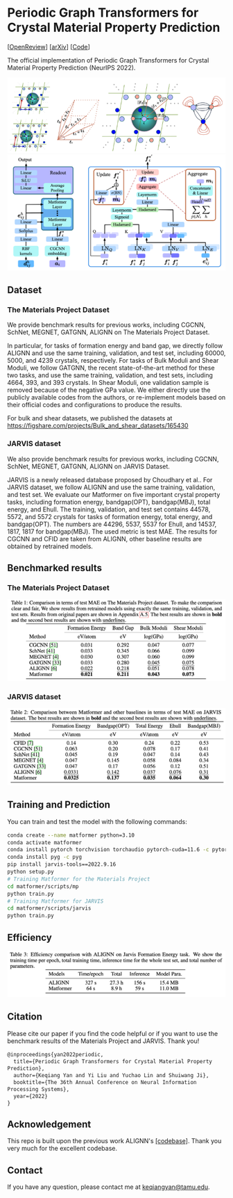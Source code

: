 # Periodic Graph Transformers for Crystal Material Property Prediction

<!-- [![License: MIT](https://img.shields.io/badge/License-MIT-yellow.svg)](https://github.com/MinkaiXu/GeoDiff/blob/main/LICENSE) -->

[[OpenReview](https://openreview.net/forum?id=pqCT3L-BU9T)] [[arXiv](https://arxiv.org/abs/2209.11807)] [[Code](https://github.com/YKQ98/Matformer)]

The official implementation of Periodic Graph Transformers for Crystal Material Property Prediction (NeurIPS 2022).

![cover](assets/matformer_graph.png)
![cover](assets/matformer.png)

## Dataset

### The Materials Project Dataset
We provide benchmark results for previous works, including CGCNN, SchNet, MEGNET, GATGNN, ALIGNN on The Materials Project Dataset.

In particular, for tasks of formation energy and band gap, we directly follow ALIGNN and use the same training, validation, and test set, including 60000, 5000, and 4239 crystals, respectively. For tasks of Bulk Moduli and Shear Moduli, we follow GATGNN, the recent state-of-the-art method for these two tasks, and use the same training, validation, and test sets, including 4664, 393, and 393 crystals. In Shear Moduli, one validation sample is removed because of the negative GPa value. We either directly use the publicly available codes from the authors, or re-implement models based on their official codes and configurations to produce the results.

For bulk and shear datasets, we published the datasets at https://figshare.com/projects/Bulk_and_shear_datasets/165430

### JARVIS dataset
We also provide benchmark results for previous works, including CGCNN, SchNet, MEGNET, GATGNN, ALIGNN on JARVIS Dataset.

JARVIS is a newly released database proposed by Choudhary et al.. For JARVIS dataset, we follow ALIGNN and use the same training, validation, and test set. We evaluate our Matformer on five important crystal property tasks, including formation energy, bandgap(OPT), bandgap(MBJ), total energy, and Ehull. The training, validation, and test set contains 44578, 5572, and 5572 crystals for tasks of formation energy, total energy, and bandgap(OPT). The numbers are 44296, 5537, 5537 for Ehull, and 14537, 1817, 1817 for bandgap(MBJ). The used metric is test MAE. The results for CGCNN and CFID are taken from ALIGNN, other baseline results are obtained by retrained models. 


## Benchmarked results

### The Materials Project Dataset
![cover](assets/mp.png)
### JARVIS dataset
![cover](assets/jarvis.png)
## Training and Prediction

You can train and test the model with the following commands:

```bash
conda create --name matformer python=3.10
conda activate matformer
conda install pytorch torchvision torchaudio pytorch-cuda=11.6 -c pytorch -c nvidia
conda install pyg -c pyg
pip install jarvis-tools==2022.9.16
python setup.py
# Training Matformer for the Materials Project
cd matformer/scripts/mp
python train.py
# Training Matformer for JARVIS
cd matformer/scripts/jarvis
python train.py
```

## Efficiency
![cover](assets/efficient.png)

## Citation
Please cite our paper if you find the code helpful or if you want to use the benchmark results of the Materials Project and JARVIS. Thank you!
```
@inproceedings{yan2022periodic,
  title={Periodic Graph Transformers for Crystal Material Property Prediction},
  author={Keqiang Yan and Yi Liu and Yuchao Lin and Shuiwang Ji},
  booktitle={The 36th Annual Conference on Neural Information Processing Systems},
  year={2022}
}
```

## Acknowledgement

This repo is built upon the previous work ALIGNN's [[codebase]](https://github.com/usnistgov/alignn). Thank you very much for the excellent codebase.

## Contact

If you have any question, please contact me at keqiangyan@tamu.edu.
